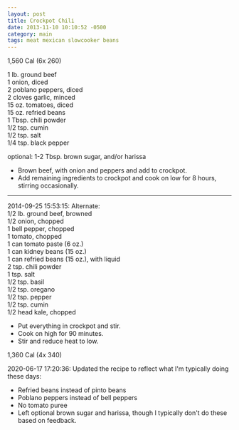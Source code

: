 ```yaml
---
layout: post
title: Crockpot Chili
date: 2013-11-10 10:10:52 -0500
category: main
tags: meat mexican slowcooker beans
---
```

1,560 Cal (6x 260)
  
1 lb. ground beef  
1 onion, diced  
2 poblano peppers, diced  
2 cloves garlic, minced  
15 oz. tomatoes, diced  
15 oz. refried beans  
1 Tbsp. chili powder  
1/2 tsp. cumin  
1/2 tsp. salt  
1/4 tsp. black pepper  
  
optional: 1-2 Tbsp. brown sugar, and/or harissa  

* Brown beef, with onion and peppers and add to crockpot.
* Add remaining ingredients to crockpot and cook on low for 8 hours, stirring occasionally.

---

2014-09-25 15:53:15: Alternate:  
1/2 lb. ground beef, browned  
1/2 onion, chopped  
1 bell pepper, chopped  
1 tomato, chopped  
1 can tomato paste (6 oz.)  
1 can kidney beans (15 oz.)  
1 can refried beans (15 oz.), with liquid  
2 tsp. chili powder  
1 tsp. salt  
1/2 tsp. basil  
1/2 tsp. oregano  
1/2 tsp. pepper  
1/2 tsp. cumin  
1/2 head kale, chopped

* Put everything in crockpot and stir.
* Cook on high for 90 minutes.
* Stir and reduce heat to low.

1,360 Cal (4x 340)

2020-06-17 17:20:36: Updated the recipe to reflect what I'm typically doing these
days:
* Refried beans instead of pinto beans
* Poblano peppers instead of bell peppers
* No tomato puree
* Left optional brown sugar and harissa, though I typically don't do these based on
  feedback.
